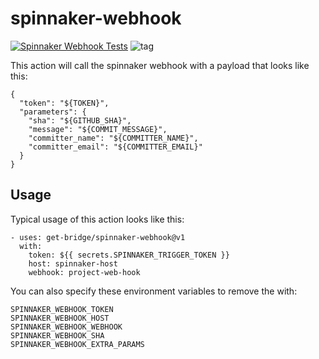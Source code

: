 # spinnaker-webhook

[![Spinnaker Webhook Tests](https://github.com/get-bridge/spinnaker-webhook/actions/workflows/ci.yaml/badge.svg)](https://github.com/get-bridge/spinnaker-webhook/actions/workflows/ci.yaml)
![tag](https://img.shields.io/github/v/tag/get-bridge/spinnaker-webhook?sort=semver)

This action will call the spinnaker webhook with a payload that looks
like this:

    {
      "token": "${TOKEN}",
      "parameters": {
        "sha": "${GITHUB_SHA}",
        "message": "${COMMIT_MESSAGE}",
        "committer_name": "${COMMITTER_NAME}",
        "committer_email": "${COMMITTER_EMAIL}"
      }
    }

## Usage

Typical usage of this action looks like this:

    - uses: get-bridge/spinnaker-webhook@v1
      with:
        token: ${{ secrets.SPINNAKER_TRIGGER_TOKEN }}
        host: spinnaker-host
        webhook: project-web-hook

You can also specify these environment variables to remove the with:

    SPINNAKER_WEBHOOK_TOKEN
    SPINNAKER_WEBHOOK_HOST
    SPINNAKER_WEBHOOK_WEBHOOK
    SPINNAKER_WEBHOOK_SHA
    SPINNAKER_WEBHOOK_EXTRA_PARAMS

